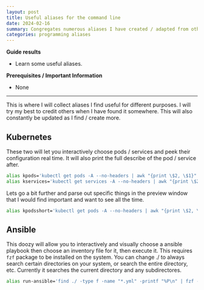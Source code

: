 ```yaml
---
layout: post
title: Useful aliases for the command line
date: 2024-02-16
summary: Congregates numerous aliases I have created / adapted from others.
categories: programming aliases
---
```


**Guide results**

- Learn some useful aliases.

**Prerequisites / Important Information**

- None

---

This is where I will collect aliases I find useful for different purposes. I will try my best to credit others when I have found it somewhere. This will also constantly be updated as I find / create more.

## Kubernetes

These two will let you interactively choose pods / services and peek their configuration real time. It will also print the full describe of the pod / service after.

```bash
alias kpods='kubectl get pods -A --no-headers | awk "{print \$2, \$1}" | fzf --ansi --multi --preview "kubectl describe pod {1} -n {2}" | xargs -n 2 sh -c "kubectl describe pod \$0 -n \$1"'
alias kservices='kubectl get services -A --no-headers | awk "{print \$2, \$1}" | fzf --ansi --multi --preview "kubectl describe services {1} -n {2}" | xargs -n 2 sh -c "kubectl describe services \$0 -n \$1"'
```

Lets go a bit further and parse out specific things in the preview window that I would find important and want to see all the time.

```bash
alias kpodsshort='kubectl get pods -A --no-headers | awk "{print \$2, \$1}" | fzf --ansi --multi --preview "kubectl describe pod {1} -n {2} | awk '\''/^IP:/ {print \"IP: \" \$2} ; /^Name:/ {print \"Name: \" \$2} ; /^Namespace:/ {print \"Namespace: \" \$2} ; /^Node:/ {print \"Node: \" \$2} ; /^Status:/ {print \"Status: \" \$2} ; /^Service Account:/ {print \"Service Account: \" \$3} ; /^Image:/ {print \"Image: \" \$2} ; /^Ports:/ {print \"Ports: \" \$2} ; /^Host Ports:/ {print \"Host Ports: \" \$2} ; /^State:/ {print \"State: \" \$2} ; /^Ready:/ {print \"Ready: \" \$2}'\''" | xargs -n 2 sh -c "kubectl describe pod \$0 -n \$1"'
```

## Ansible

This doozy will allow you to interactively and visually choose a ansible playbook then choose an inventory file for it, then execute it. This requires `fzf` package to be installed on the system. You can change ./ to always search certain directories on your system, or search the entire directory, etc. Currently it searches the current directory and any subdirectores.

```bash
alias run-ansible='find ./ -type f -name "*.yml" -printf "%P\n" | fzf --multi --ansi --preview "cat {}" --preview-window=right:60%:wrap | awk "{print \$1}" | xargs -I {} sh -c '\''echo {} && find ./ -type f -name "*.ini" -printf "%P\n" | fzf --ansi --preview "cat {}" --preview-window=right:60%:wrap'\'' | xargs -n 2 sh -c "ansible-playbook \$0 -i \$1"'
```
